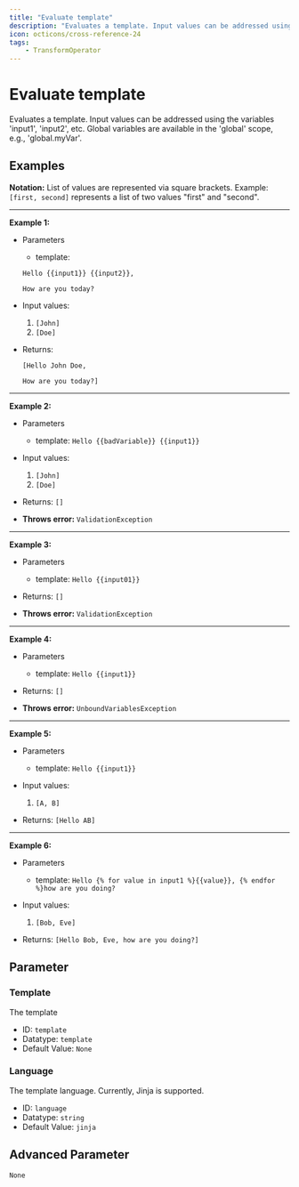 ```yaml
---
title: "Evaluate template"
description: "Evaluates a template. Input values can be addressed using the variables 'input1', 'input2', etc. Global variables are available in the 'global' scope, e.g., 'global.myVar'."
icon: octicons/cross-reference-24
tags: 
    - TransformOperator
---
```

# Evaluate template
<!-- This file was generated - DO NOT CHANGE IT MANUALLY -->



Evaluates a template. Input values can be addressed using the variables 'input1', 'input2', etc. Global variables are available in the 'global' scope, e.g., 'global.myVar'.

## Examples

**Notation:** List of values are represented via square brackets. Example: `[first, second]` represents a list of two values "first" and "second".

---
**Example 1:**

* Parameters
    * template: 
    ```
    Hello {{input1}} {{input2}},
    
    How are you today?
    ```

* Input values:
    1. `[John]`
    2. `[Doe]`

* Returns: 
    ```
    [Hello John Doe,
    
    How are you today?]
    ```


---
**Example 2:**

* Parameters
    * template: `Hello {{badVariable}} {{input1}}`

* Input values:
    1. `[John]`
    2. `[Doe]`

* Returns: `[]`
* **Throws error:** `ValidationException`


---
**Example 3:**

* Parameters
    * template: `Hello {{input01}}`

* Returns: `[]`
* **Throws error:** `ValidationException`


---
**Example 4:**

* Parameters
    * template: `Hello {{input1}}`

* Returns: `[]`
* **Throws error:** `UnboundVariablesException`


---
**Example 5:**

* Parameters
    * template: `Hello {{input1}}`

* Input values:
    1. `[A, B]`

* Returns: `[Hello AB]`


---
**Example 6:**

* Parameters
    * template: `Hello {% for value in input1 %}{{value}}, {% endfor %}how are you doing?`

* Input values:
    1. `[Bob, Eve]`

* Returns: `[Hello Bob, Eve, how are you doing?]`




## Parameter

### Template

The template

- ID: `template`
- Datatype: `template`
- Default Value: `None`



### Language

The template language. Currently, Jinja is supported.

- ID: `language`
- Datatype: `string`
- Default Value: `jinja`





## Advanced Parameter

`None`